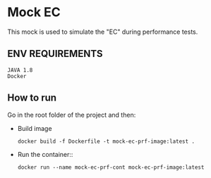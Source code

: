 
# Mock EC

This mock is used to  simulate the "EC" during performance tests.

## ENV REQUIREMENTS
  
 ```
 JAVA 1.8
 Docker
 ```
 
## How to run

Go in the root folder of the project and then:

- Build image
	```
	docker build -f Dockerfile -t mock-ec-prf-image:latest .
	```

- Run the container::

	```
	docker run --name mock-ec-prf-cont mock-ec-prf-image:latest
	```